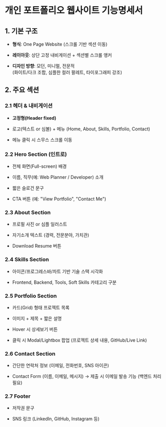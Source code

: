 # 개인 포트폴리오 웹사이트 기능명세서

## 1. 기본 구조

- **형식**: One Page Website (스크롤 기반 섹션 이동)
    
- **레이아웃**: 상단 고정 내비게이션 + 섹션별 스크롤 앵커
    
- **디자인 방향**: 모던, 미니멀, 전문적  
    (화이트/다크 조합, 심플한 컬러 팔레트, 타이포그래피 강조)
    

## 2. 주요 섹션

### 2.1 헤더 & 내비게이션

- **고정형(Header fixed)**
    
- 로고(텍스트 or 심볼) + 메뉴 (Home, About, Skills, Portfolio, Contact)
    
- 메뉴 클릭 시 스무스 스크롤 이동
    

### 2.2 Hero Section (인트로)

- 전체 화면(Full-screen) 배경
    
- 이름, 직무(예: Web Planner / Developer) 소개
    
- 짧은 슬로건 문구
    
- CTA 버튼 (예: "View Portfolio", "Contact Me")
    

### 2.3 About Section

- 프로필 사진 or 심플 일러스트
    
- 자기소개 텍스트 (경력, 전문분야, 가치관)
    
- Download Resume 버튼
    

### 2.4 Skills Section

- 아이콘/프로그레스바/차트 기반 기술 스택 시각화
    
- Frontend, Backend, Tools, Soft Skills 카테고리 구분
    

### 2.5 Portfolio Section

- 카드(Grid) 형태 프로젝트 목록
    
- 이미지 + 제목 + 짧은 설명
    
- Hover 시 상세보기 버튼
    
- 클릭 시 Modal/Lightbox 팝업 (프로젝트 상세 내용, GitHub/Live Link)
    

### 2.6 Contact Section

- 간단한 연락처 정보 (이메일, 전화번호, SNS 아이콘)
    
- Contact Form (이름, 이메일, 메시지) → 제출 시 이메일 발송 기능 (백엔드 처리 필요)
    

### 2.7 Footer

- 저작권 문구
    
- SNS 링크 (LinkedIn, GitHub, Instagram 등)
   

